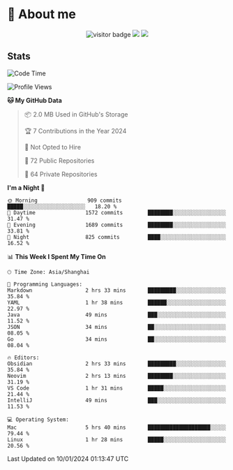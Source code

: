 <!-- ![](https://youpai.roccoshi.top/img/20200804214216.png) -->

# 🧐 About me
 
<p align="center">
<img src="https://visitor-badge.laobi.icu/badge?page_id=Lincest.Lincest&title=hits" alt="visitor badge"/>
<a href="mailto:imroccoshi@gmail.com"><img src="https://img.shields.io/badge/gmail-imroccoshi%40gmail.com-red"></a>
<a href="https://blog.roccoshi.top"><img src="https://img.shields.io/badge/blog-roccoshi-green"></a>
</p>

## Stats

<!--START_SECTION:waka-->
![Code Time](http://img.shields.io/badge/Code%20Time-911%20hrs%2040%20mins-blue)

![Profile Views](http://img.shields.io/badge/Profile%20Views-0-blue)

**🐱 My GitHub Data** 

> 📦 2.0 MB Used in GitHub's Storage 
 > 
> 🏆 7 Contributions in the Year 2024
 > 
> 🚫 Not Opted to Hire
 > 
> 📜 72 Public Repositories 
 > 
> 🔑 64 Private Repositories 
 > 
**I'm a Night 🦉** 

```text
🌞 Morning                909 commits         █████░░░░░░░░░░░░░░░░░░░░   18.20 % 
🌆 Daytime                1572 commits        ████████░░░░░░░░░░░░░░░░░   31.47 % 
🌃 Evening                1689 commits        ████████░░░░░░░░░░░░░░░░░   33.81 % 
🌙 Night                  825 commits         ████░░░░░░░░░░░░░░░░░░░░░   16.52 % 
```


📊 **This Week I Spent My Time On** 

```text
🕑︎ Time Zone: Asia/Shanghai

💬 Programming Languages: 
Markdown                 2 hrs 33 mins       █████████░░░░░░░░░░░░░░░░   35.84 % 
YAML                     1 hr 38 mins        ██████░░░░░░░░░░░░░░░░░░░   22.97 % 
Java                     49 mins             ███░░░░░░░░░░░░░░░░░░░░░░   11.52 % 
JSON                     34 mins             ██░░░░░░░░░░░░░░░░░░░░░░░   08.05 % 
Go                       34 mins             ██░░░░░░░░░░░░░░░░░░░░░░░   08.04 % 

🔥 Editors: 
Obsidian                 2 hrs 33 mins       █████████░░░░░░░░░░░░░░░░   35.84 % 
Neovim                   2 hrs 13 mins       ████████░░░░░░░░░░░░░░░░░   31.19 % 
VS Code                  1 hr 31 mins        █████░░░░░░░░░░░░░░░░░░░░   21.44 % 
IntelliJ                 49 mins             ███░░░░░░░░░░░░░░░░░░░░░░   11.53 % 

💻 Operating System: 
Mac                      5 hrs 40 mins       ████████████████████░░░░░   79.44 % 
Linux                    1 hr 28 mins        █████░░░░░░░░░░░░░░░░░░░░   20.56 % 
```


 Last Updated on 10/01/2024 01:13:47 UTC
<!--END_SECTION:waka-->


